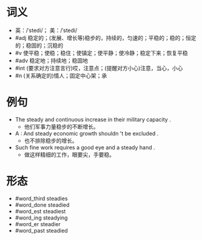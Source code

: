 # 词义
- 英：/ˈstedi/； 美：/ˈstedi/
- #adj 稳定的；(发展、增长等)稳步的，持续的，匀速的；平稳的；稳的；恒定的；稳固的；沉稳的
- #v 使平稳；使稳；稳住；使镇定；使平静；使冷静；稳定下来；恢复平稳
- #adv 稳定地；持续地；稳固地
- #int (要求对方注意言行)哎，注意点；(提醒对方小心)注意，当心，小心
- #n (关系确定的)情人；固定中心架；承
# 例句
- The steady and continuous increase in their military capacity .
	- 他们军事力量稳步的不断增长。
- A : And steady economic growth shouldn 't be excluded .
	- 也不排除稳步的增长。
- Such fine work requires a good eye and a steady hand .
	- 做这样精细的工作，眼要尖，手要稳。
# 形态
- #word_third steadies
- #word_done steadied
- #word_est steadiest
- #word_ing steadying
- #word_er steadier
- #word_past steadied
